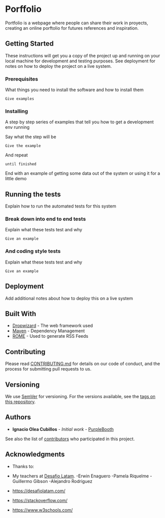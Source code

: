 # Porffolio

Portfolio is a webpage where people can share their work in proyects, creating
an online porftolio for futures references and inspiration.

## Getting Started

These instructions will get you a copy of the project up and running on your local machine for development and testing purposes. See deployment for notes on how to deploy the project on a live system.

### Prerequisites

What things you need to install the software and how to install them

```
Give examples
```

### Installing

A step by step series of examples that tell you how to get a development env running

Say what the step will be

```
Give the example
```

And repeat

```
until finished
```

End with an example of getting some data out of the system or using it for a little demo

## Running the tests

Explain how to run the automated tests for this system

### Break down into end to end tests

Explain what these tests test and why

```
Give an example
```

### And coding style tests

Explain what these tests test and why

```
Give an example
```

## Deployment

Add additional notes about how to deploy this on a live system

## Built With

* [Dropwizard](http://www.dropwizard.io/1.0.2/docs/) - The web framework used
* [Maven](https://maven.apache.org/) - Dependency Management
* [ROME](https://rometools.github.io/rome/) - Used to generate RSS Feeds

## Contributing

Please read [CONTRIBUTING.md](https://gist.github.com/PurpleBooth/b24679402957c63ec426) for details on our code of conduct, and the process for submitting pull requests to us.

## Versioning

We use [SemVer](http://semver.org/) for versioning. For the versions available, see the [tags on this repository](https://github.com/your/project/tags). 

## Authors

* **Ignacio Olea Cubillos** - *Initial work* - [PurpleBooth](https://github.com/Ignaciooleac)

See also the list of [contributors](https://github.com/Ignaciooleac/portfolio-app/graphs/contributors) who participated in this project.

## Acknowledgments

* Thanks to:
* My teachers at [Desafio Latam].
    -Erwin Enaguero
    -Pamela Riquelme
    -Guillermo Gibson
    -Alejandro Rodriguez

* https://desafiolatam.com/
* https://stackoverflow.com/
* https://www.w3schools.com/

[Desafio Latam]: https://desafiolatam.com/


